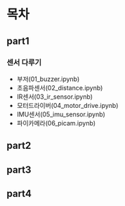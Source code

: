 # 목차
## part1
### 센서 다루기
- 부저(01_buzzer.ipynb)
- 초음파센서(02_distance.ipynb)
- IR센서(03_ir_sensor.ipynb)
- 모터드라이버(04_motor_drive.ipynb)
- IMU센서(05_imu_sensor.ipynb)
- 파이카메라(06_picam.ipynb)
## part2
## part3
## part4
